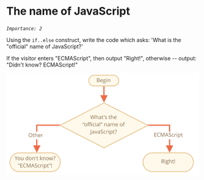 # The name of JavaScript
_`Importance: 2`_

Using the `if..else` construct, write the code which asks: 'What is the "official" name of JavaScript?'

If the visitor enters "ECMAScript", then output "Right!", otherwise -- output: "Didn't know? ECMAScript!"

![](ifelse_task2.svg)
